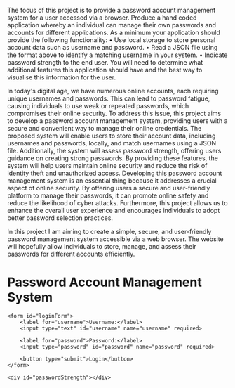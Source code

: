 The focus of this project is to provide a password account management system for a user accessed via a browser. Produce a hand coded application whereby an individual can manage their own passwords and accounts for different applications. As a minimum your application should provide the following functionality: • Use local storage to store personal account data such as username and password. • Read a JSON file using the format above to identify a matching username in your system. • Indicate password strength to the end user. You will need to determine what additional features this application should have and the best way to visualise this information for the 
user. 


In today's digital age, we have numerous online accounts, each requiring unique usernames and passwords. This can lead to password fatigue, causing individuals to use weak or repeated passwords, which compromises their online security. To address this issue, this project aims to develop a password account management system, providing users with a secure and convenient way to manage their online credentials.
The proposed system will enable users to store their account data, including usernames and passwords, locally, and match usernames using a JSON file. Additionally, the system will assess password strength, offering users guidance on creating strong passwords. By providing these features, the system will help users maintain online security and reduce the risk of identity theft and unauthorized access.
Developing this password account management system is an essential thing because it addresses a crucial aspect of online security. By offering users a secure and user-friendly platform to manage their passwords, it can promote online safety and reduce the likelihood of cyber attacks. Furthermore, this project allows us to enhance the overall user experience and encourages individuals to adopt better password selection practices.



In this project I am aiming to create a simple, secure, and user-friendly password management system accessible via a web browser. The website will hopefully allow individuals to store, manage, and assess their passwords for different accounts efficiently. 
<!DOCTYPE html>
<html lang="en">
<head>
    <meta charset="UTF-8">
    <meta name="viewport" content="width=device-width, initial-scale=1.0">
    <title>Password Manager</title>
</head>
<body>
    <h1>Password Account Management System</h1>
    
    <form id="loginForm">
        <label for="username">Username:</label>
        <input type="text" id="username" name="username" required>
        
        <label for="password">Password:</label>
        <input type="password" id="password" name="password" required>
        
        <button type="submit">Login</button>
    </form>
    
    <div id="passwordStrength"></div>
    
</body>
</html>

